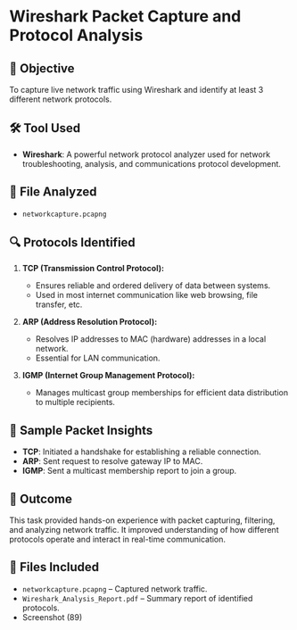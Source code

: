 
# Wireshark Packet Capture and Protocol Analysis

## 🎯 Objective
To capture live network traffic using Wireshark and identify at least 3 different network protocols.

## 🛠 Tool Used
- **Wireshark**: A powerful network protocol analyzer used for network troubleshooting, analysis, and communications protocol development.

## 📁 File Analyzed
- `networkcapture.pcapng`

## 🔍 Protocols Identified
1. **TCP (Transmission Control Protocol):**
   - Ensures reliable and ordered delivery of data between systems.
   - Used in most internet communication like web browsing, file transfer, etc.

2. **ARP (Address Resolution Protocol):**
   - Resolves IP addresses to MAC (hardware) addresses in a local network.
   - Essential for LAN communication.

3. **IGMP (Internet Group Management Protocol):**
   - Manages multicast group memberships for efficient data distribution to multiple recipients.

## 📝 Sample Packet Insights
- **TCP**: Initiated a handshake for establishing a reliable connection.
- **ARP**: Sent request to resolve gateway IP to MAC.
- **IGMP**: Sent a multicast membership report to join a group.

## 📌 Outcome
This task provided hands-on experience with packet capturing, filtering, and analyzing network traffic. It improved understanding of how different protocols operate and interact in real-time communication.

## 📂 Files Included
- `networkcapture.pcapng` – Captured network traffic.
- `Wireshark_Analysis_Report.pdf` – Summary report of identified protocols.
- Screenshot (89)
